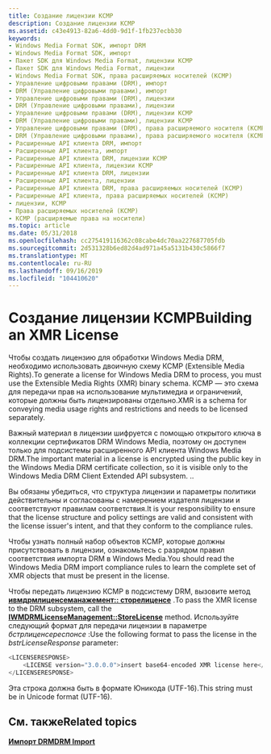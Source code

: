 ```yaml
---
title: Создание лицензии КСМР
description: Создание лицензии КСМР
ms.assetid: c43e4913-82a6-4dd0-9d1f-1fb237ecbb30
keywords:
- Windows Media Format SDK, импорт DRM
- Windows Media Format SDK, импорт
- Пакет SDK для Windows Media Format, лицензии КСМР
- Пакет SDK для Windows Media Format, лицензии
- Windows Media Format SDK, права расширяемых носителей (КСМР)
- Управление цифровыми правами (DRM), импорт
- DRM (Управление цифровыми правами), импорт
- Управление цифровыми правами (DRM), лицензии
- DRM (Управление цифровыми правами), лицензии
- Управление цифровыми правами (DRM), лицензии КСМР
- DRM (Управление цифровыми правами), лицензии КСМР
- Управление цифровыми правами (DRM), права расширяемого носителя (КСМР)
- DRM (Управление цифровыми правами), права расширяемого носителя (КСМР)
- Расширенные API клиента DRM, импорт
- Расширенные API клиента, импорт
- Расширенные API клиента DRM, лицензии КСМР
- Расширенные API клиента, лицензии КСМР
- Расширенные API клиента DRM, лицензии
- Расширенные API клиента, лицензии
- Расширенные API клиента DRM, права расширяемых носителей (КСМР)
- Расширенные API клиента, права расширяемых носителей (КСМР)
- лицензии, КСМР
- Права расширяемых носителей (КСМР)
- КСМР (расширяемые права на носители)
ms.topic: article
ms.date: 05/31/2018
ms.openlocfilehash: cc275419116362c08cabe4dc70aa227687705fdb
ms.sourcegitcommit: 2d531328b6ed82d4ad971a45a5131b430c5866f7
ms.translationtype: MT
ms.contentlocale: ru-RU
ms.lasthandoff: 09/16/2019
ms.locfileid: "104410620"
---
```

# <a name="building-an-xmr-license"></a><span data-ttu-id="c9b34-127">Создание лицензии КСМР</span><span class="sxs-lookup"><span data-stu-id="c9b34-127">Building an XMR License</span></span>

<span data-ttu-id="c9b34-128">Чтобы создать лицензию для обработки Windows Media DRM, необходимо использовать двоичную схему КСМР (Extensible Media Rights).</span><span class="sxs-lookup"><span data-stu-id="c9b34-128">To generate a license for Windows Media DRM to process, you must use the Extensible Media Rights (XMR) binary schema.</span></span> <span data-ttu-id="c9b34-129">КСМР — это схема для передачи прав на использование мультимедиа и ограничений, которые должны быть лицензированы отдельно.</span><span class="sxs-lookup"><span data-stu-id="c9b34-129">XMR is a schema for conveying media usage rights and restrictions and needs to be licensed separately.</span></span>

<span data-ttu-id="c9b34-130">Важный материал в лицензии шифруется с помощью открытого ключа в коллекции сертификатов DRM Windows Media, поэтому он доступен только для подсистемы расширенного API клиента Windows Media DRM.</span><span class="sxs-lookup"><span data-stu-id="c9b34-130">The important material in a license is encrypted using the public key in the Windows Media DRM certificate collection, so it is visible only to the Windows Media DRM Client Extended API subsystem.</span></span> <span data-ttu-id="c9b34-131">.</span><span class="sxs-lookup"><span data-stu-id="c9b34-131">.</span></span>

<span data-ttu-id="c9b34-132">Вы обязаны убедиться, что структура лицензии и параметры политики действительны и согласованы с намерением издателя лицензии и соответствуют правилам соответствия.</span><span class="sxs-lookup"><span data-stu-id="c9b34-132">It is your responsibility to ensure that the license structure and policy settings are valid and consistent with the license issuer's intent, and that they conform to the compliance rules.</span></span>

<span data-ttu-id="c9b34-133">Чтобы узнать полный набор объектов КСМР, которые должны присутствовать в лицензии, ознакомьтесь с разрядом правил соответствия импорта DRM в Windows Media.</span><span class="sxs-lookup"><span data-stu-id="c9b34-133">You should read the Windows Media DRM import compliance rules to learn the complete set of XMR objects that must be present in the license.</span></span>

<span data-ttu-id="c9b34-134">Чтобы передать лицензию КСМР в подсистему DRM, вызовите метод [**ивмдрмлиценсеманажемент:: сторелиценсе**](iwmdrmlicensemanagement-storelicense.md) .</span><span class="sxs-lookup"><span data-stu-id="c9b34-134">To pass the XMR license to the DRM subsystem, call the [**IWMDRMLicenseManagement::StoreLicense**](iwmdrmlicensemanagement-storelicense.md) method.</span></span> <span data-ttu-id="c9b34-135">Используйте следующий формат для передачи лицензии в параметре *бстрлиценсереспонсе* :</span><span class="sxs-lookup"><span data-stu-id="c9b34-135">Use the following format to pass the license in the *bstrLicenseResponse* parameter:</span></span>


```C++
<LICENSERESPONSE>
    <LICENSE version="3.0.0.0">insert base64-encoded XMR license here</LICENSE>
</LICENSERESPONSE>
```



<span data-ttu-id="c9b34-136">Эта строка должна быть в формате Юникода (UTF-16).</span><span class="sxs-lookup"><span data-stu-id="c9b34-136">This string must be in Unicode format (UTF-16).</span></span>

## <a name="related-topics"></a><span data-ttu-id="c9b34-137">См. также</span><span class="sxs-lookup"><span data-stu-id="c9b34-137">Related topics</span></span>

<dl> <dt>

[<span data-ttu-id="c9b34-138">**Импорт DRM**</span><span class="sxs-lookup"><span data-stu-id="c9b34-138">**DRM Import**</span></span>](drm-import.md)
</dt> </dl>

 

 




